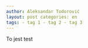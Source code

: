 ```yaml
---
author: Aleksandar Todorović 
layout: post categories: en 
tags: - tag 1 - tag 2 - tag 3
---
```


To jest test

